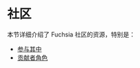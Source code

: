 <!-- # Community -->

# 社区

<!-- This section details resources for the Fuchsia community, specifically: -->

本节详细介绍了 Fuchsia 社区的资源，特别是：

<!-- * [Get involved](/docs/contribute/community/get-involved.md)
* [Contributor roles](/docs/contribute/community/contributor-roles.md) -->

* [参与其中](/docs/contribute/community/get-involved.md)
* [贡献者角色](/docs/contribute/community/contributor-roles.md)
